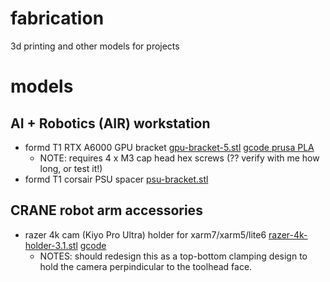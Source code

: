 # fabrication
3d printing and other models for projects

# models

## AI + Robotics (AIR) workstation
- formd T1 RTX A6000 GPU bracket [gpu-bracket-5.stl](formd-gpu-bracket/gpu-bracket-5.stl) [gcode prusa PLA](formd-gpu-bracket/gpu-bracket-5_30IF-0.4n_0.2mm_PLA_MK3S_1h16m.gcode)
  - NOTE: requires 4 x M3 cap head hex screws (?? verify with me how long, or test it!)
- formd T1 corsair PSU spacer [psu-bracket.stl](formd-psu-bracket/psu-bracket.stl)

## CRANE robot arm accessories
- razer 4k cam (Kiyo Pro Ultra) holder for xarm7/xarm5/lite6 [razer-4k-holder-3.1.stl](razer-4k-holder/razer-4k-holder-3.1.stl) [gcode](razer-4k-holder/razer-4k-holder-3.1_0.2mm_PLA_MK3S_2h9m.gcode)
  - NOTES: should redesign this as a top-bottom clamping design to hold the camera perpindicular to the toolhead face.
